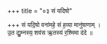 +++
title = "०३ सं यदिषो"

+++
सं यदि॒षो वना॑महे॒ सं ह॒व्या मानु॑षाणाम् ।  
उ॒त द्यु॒म्नस्य॒ शव॑स ऋ॒तस्य॑ र॒श्मिमा द॑दे ॥